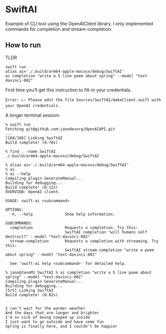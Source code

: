 # SwiftAI

Example of CLI tool using the OpenAIClient library. I only implemented commands for completion and stream-completion.

## How to run

TLDR
```
swift run
alias ai='./.build/arm64-apple-macosx/debug/SwiftAI'
ai completion "write a 5 line poem about spring" --model "text-davinci-002"
```

First time you’ll get this instruction to fill-in your credentials.
```
Error: 👉 Please edit the file Sources/SwiftAI/makeClient.swift with your OpenAI credentials.
```

A longer terminal session:
```
% swift run
Fetching git@github.com:janodevorg/OpenAIAPI.git
...
[168/168] Linking SwiftAI
Build complete! (9.76s)

% find . -name SwiftAI 
./.build/arm64-apple-macosx/debug/SwiftAI

% alias ai='./.build/arm64-apple-macosx/debug/SwiftAI'
% ai
% ai --help
Compiling plugin GenerateManual...
Building for debugging...
Build complete! (0.12s)
OVERVIEW: OpenAI client.

USAGE: swift-ai <subcommand>

OPTIONS:
  -h, --help              Show help information.

SUBCOMMANDS:
  completion              Requests a completion. Try this:
                          SwiftAI completion "will humans self destruct?" --model "text-davinci-002"
  stream-completion       Requests a completion with streaming. Try this:
                          SwiftAI stream-completion "write a poem about spring" --model "text-davinci-002"

  See 'swift-ai help <subcommand>' for detailed help.

% jano@JanoM1 SwiftAI % ai completion "write a 5 line poem about spring" --model "text-davinci-002" 
Compiling plugin GenerateManual...
Building for debugging...
[5/5] Linking SwiftAI
Build complete! (0.82s)


I can't wait for the warmer weather
And the days that are longer and brighter
I'm so sick of being cooped up inside
I just want to go outside and have some fun
Spring is finally here, and I couldn't be happier

```
